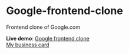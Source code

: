 # Google-frontend-clone
Frontend clone of Google.com

**Live demo**: [Google frontend clone](https://dudegfa.github.io/Scrimba-HTML-and-CSS-course-projects/)                    
               [My business card](https://dudegfa.github.io/Scrimba-HTML-and-CSS-course-projects/business-card/)
